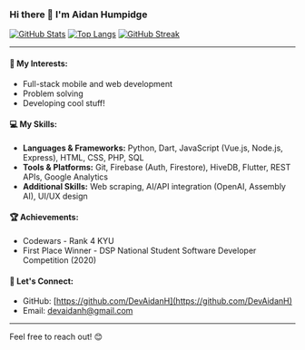 ### Hi there 👋 I'm Aidan Humpidge

[![GitHub Stats](https://github-readme-stats.vercel.app/api?username=DevAidanH&show_icons=true&theme=material-palenight)](https://github.com/DevAidanH)
[![Top Langs](https://github-readme-stats.vercel.app/api/top-langs/?username=DevAidanH&layout=compact&theme=material-palenight)](https://github.com/DevAidanH)
[![GitHub Streak](https://github-readme-streak-stats.herokuapp.com/?user=DevAidanH&theme=material-palenight)](https://github.com/DevAidanH)

---
#### 🔭 My Interests:

* Full-stack mobile and web development
* Problem solving
* Developing cool stuff!

#### 💻 My Skills:

* **Languages & Frameworks:** Python, Dart, JavaScript (Vue.js, Node.js, Express), HTML, CSS, PHP, SQL
* **Tools & Platforms:** Git, Firebase (Auth, Firestore), HiveDB, Flutter, REST APIs, Google Analytics
* **Additional Skills:** Web scraping, AI/API integration (OpenAI, Assembly AI), UI/UX design

#### 🏆 Achievements:

* Codewars - Rank 4 KYU
* First Place Winner - DSP National Student Software Developer Competition (2020)

#### 🤝 Let's Connect:

* GitHub: [https://github.com/DevAidanH](https://github.com/DevAidanH)
* Email: devaidanh@gmail.com

---

Feel free to reach out! 😊
